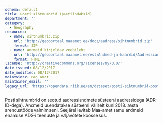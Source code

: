 ```yaml
---
schema: default
title: Posti sihtnumbrid (postiindeksid)
department: ''
category:
  - Geography
resources:
  - name: sihtnumbrid.zip
    url: 'http://geoportaal.maaamet.ee/docs/aadress/sihtnumbrid.zip'
    format: ZIP
  - name: andmeid kirjeldav veebileht
    url: 'http://geoportaal.maaamet.ee/est/Andmed-ja-kaardid/Aadressiandmed/Aadressid-ja-posti-sihtnumbrid-e-indeksid-p582.html'
    format: HTML
license: 'http://creativecommons.org/licenses/by/3.0/'
date_issued: 08/12/2017
date_modified: 08/12/2017
maintainer: Maa-amet
maintainer_email: ''
legacy_url: 'https://opendata.riik.ee/en/dataset/posti-sihtnumbrid-postiindeksid'
---
```

Posti sihtnumbrid on seotud aadressiandmete süsteemi aadressidega (ADR-ID-dega). Andmeid uuendatakse süsteemi väliselt kuni 2018. aasta arendustööde valmimiseni. Seejärel levitab Maa-amet samu andmeid enamuse ADS-i teenuste ja väljavõtete koosseisus.